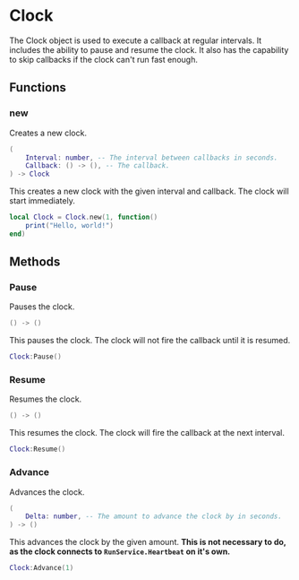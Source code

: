 # Clock <Badge type="info" text="Since 1.0.0" />

The Clock object is used to execute a callback at regular intervals. It includes the ability to pause and resume the clock. It also has the capability to skip callbacks if the clock can't run fast enough.

## Functions

### new <Badge type="info" text="Since 1.0.0" />

Creates a new clock.

```lua
(
	Interval: number, -- The interval between callbacks in seconds.
	Callback: () -> (), -- The callback.
) -> Clock
```

This creates a new clock with the given interval and callback. The clock will start immediately.

```lua
local Clock = Clock.new(1, function()
	print("Hello, world!")
end)
```

## Methods

### Pause <Badge type="info" text="Since 1.0.0" />

Pauses the clock.

```lua
() -> ()
```

This pauses the clock. The clock will not fire the callback until it is resumed.

```lua
Clock:Pause()
```

### Resume <Badge type="info" text="Since 1.0.0" />

Resumes the clock.

```lua
() -> ()
```

This resumes the clock. The clock will fire the callback at the next interval.

```lua
Clock:Resume()
```

### Advance <Badge type="info" text="Since 1.0.0" />

Advances the clock.

```lua
(
	Delta: number, -- The amount to advance the clock by in seconds.
) -> ()
```

This advances the clock by the given amount. **This is not necessary to do, as the clock connects to `RunService.Heartbeat` on it's own.**

```lua
Clock:Advance(1)
```